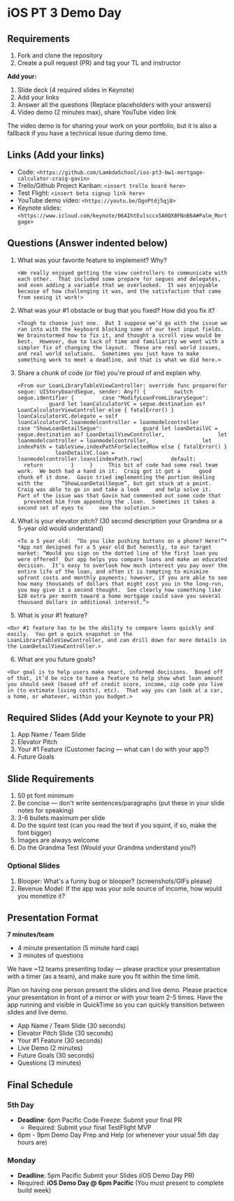 # iOS PT 3 Demo Day

## Requirements

1. Fork and clone the repository
2. Create a pull request (PR) and tag your TL and instructor

**Add your:**

1. Slide deck (4 required slides in Keynote)
2. Add your links
3. Answer all the questions (Replace placeholders with your answers)
4. Video demo (2 minutes max), share YouTube video link

The video demo is for sharing your work on your portfolio, but it is also a fallback if you have a technical issue during demo time.

## Links (Add your links)

* Code: `<https://github.com/LambdaSchool/ios-pt3-bw1-mortgage-calculator-craig-gavin>`
* Trello/Github Project Kanban: `<insert trello board here>`
* Test Flight: `<insert beta signup link here>`
* YouTube demo video: `<https://youtu.be/DgoPtdj5qj8>`
* Keynote slides: `<https://www.icloud.com/keynote/06AIhtEulsccxSA0QX8FNnB6A#Palm_Mortgage>` 

## Questions (Answer indented below)

1. What was your favorite feature to implement? Why?

    `<We really enjoyed getting the view controllers to communicate with each other.  That included some prepare for segues and delegates, and even adding a variable that we overlooked.  It was enjoyable because of how challenging it was, and the satisfaction that came from seeing it work!>`

2. What was your #1 obstacle or bug that you fixed? How did you fix it?

    `<Tough to choose just one.  But I suppose we’d go with the issue we ran into with the keyboard blocking some of our text input fields.  We brainstormed how to fix it, and thought a scroll view would be best.  However, due to lack of time and familiarity we went with a simpler fix of changing the layout.  These are real world issues, and real world solutions.  Sometimes you just have to make something work to meet a deadline, and that is what we did here.>`
  
3. Share a chunk of code (or file) you're proud of and explain why.

    `<From our LoanLibraryTableViewController:
        override func prepare(for segue: UIStoryboardSegue, sender: Any?) {
            switch segue.identifier {
            case "ModifyLoanFromLibrarySegue":
                    guard let loanCalculatorVC = segue.destination as? LoanCalculatorViewController else { fatalError() }
                    loanCalculatorVC.delegate = self
                    loanCalculatorVC.loanmodelcontroller = loanmodelcontroller
            case "ShowLoanDetailSegue":
                guard let loanDetailVC = segue.destination as? LoanDetailViewController,
                    let loanmodelcontroller = loanmodelcontroller,
                    let indexPath = tableView.indexPathForSelectedRow else { fatalError() }
                loanDetailVC.loan = loanmodelcontroller.loans[indexPath.row]
            default:
                return
            }
        }
        This bit of code had some real team work.  We both had a hand in it.  Craig got it got a 
        good chunk of it done.  Gavin tried implementing the portion dealing with the 
        “ShowLoanDetailSegue”, but got stuck at a point.  Craig was able to go in and take a look
        and help solve it.  Part of the issue was that Gavin had commented out some code that
        prevented him from appending the .loan.  Sometimes it takes a second set of eyes to
        see the solution.>`
  
4. What is your elevator pitch? (30 second description your Grandma or a 5-year old would understand)

    `<To a 5 year old: 
    “Do you like pushing buttons on a phone? Here!”*
    *App not designed for a 5 year old
    But honestly, to our target market:
    “Would you sign on the dotted line of the first loan you were offered?  Our app helps you compare loans and make an educated decision.  It’s easy to overlook how much interest you pay over the entire life of the loan, and often it is tempting to minimize upfront costs and monthly payments; however, if you are able to see how many thousands of dollars that might cost you in the long-run, you may give it a second thought.  See clearly how something like $20 extra per month toward a home mortgage could save you several thousand dollars in additional interest.”>`
  
5. What is your #1 feature?

`<Our #1 feature has to be the ability to compare loans quickly and easily.  You get a quick snapshot in the LoanLibraryTableViewController, and can drill down for more details in the LoanDetailViewController.>`
  
6. What are you future goals?

`<Our goal is to help users make smart, informed decisions.  Based off of that, it’d be nice to have a feature to help show what loan amount you should seek (based off of credit score, income, zip code you live in (to estimate living costs), etc).  That way you can look at a car, a home, or whatever, within you budget.>`

## Required Slides (Add your Keynote to your PR)

1. App Name / Team Slide
2. Elevator Pitch
3. Your #1 Feature (Customer facing — what can I do with your app?)
4. Future Goals

## Slide Requirements

1. 50 pt font minimum
2. Be concise — don't write sentences/paragraphs (put these in your slide notes for speaking)
3. 3-6 bullets maximum per slide
4. Do the squint test (can you read the text if you squint, if so, make the font bigger)
6. Images are always welcome
7. Do the Grandma Test (Would your Grandma understand you?)

### Optional Slides

1. Blooper: What's a funny bug or blooper? (screenshots/GIFs please)
2. Revenue Model: If the app was your sole source of income, how would you monetize it?

## Presentation Format

**7 minutes/team**

* 4 minute presentation (5 minute hard cap)
* 3 minutes of questions

We have ~12 teams presenting today — please practice your presentation with a timer (as a team), and make sure you fit within the time limit.

Plan on having one person present the slides and live demo. Please practice your presentation in front of a mirror or with your team 2-5 times. Have the app running and visible in QuickTime so you can quickly transition between slides and live demo.

* App Name / Team Slide (30 seconds)
* Elevator Pitch Slide (30 seconds)
* Your #1 Feature (30 seconds)
* Live Demo (2 minutes)
* Future Goals (30 seconds)
* Questions (3 minutes)

## Final Schedule

### 5th Day

* **Deadline**: 6pm Pacific Code Freeze: Submit your final PR
	* Required: Submit your final TestFlight MVP
* 6pm - 9pm Demo Day Prep and Help (or whenever your usual 5th day hours are)

### Monday

* **Deadline**: 5pm Pacific Submit your Slides (iOS Demo Day PR)
* Required: **iOS Demo Day @ 6pm Pacific** (You must present to complete build week)

